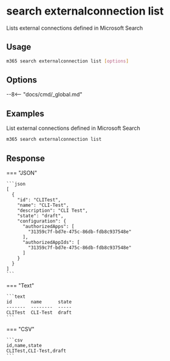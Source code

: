 # search externalconnection list

Lists external connections defined in Microsoft Search

## Usage

```sh
m365 search externalconnection list [options]
```

## Options

--8<-- "docs/cmd/_global.md"

## Examples

List external connections defined in Microsoft Search

```sh
m365 search externalconnection list
```

## Response

=== "JSON"

    ```json
    [
      {
        "id": "CLITest",
        "name": "CLI-Test",
        "description": "CLI Test",
        "state": "draft",
        "configuration": {
          "authorizedApps": [
            "31359c7f-bd7e-475c-86db-fdb8c937548e"
          ],
          "authorizedAppIds": [
            "31359c7f-bd7e-475c-86db-fdb8c937548e"
          ]
        }
      }
    ]
    ```

=== "Text"

    ```text
    id       name      state
    -------  --------  -----
    CLITest  CLI-Test  draft
    ```

=== "CSV"

    ```csv
    id,name,state
    CLITest,CLI-Test,draft
    ```
